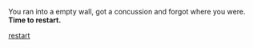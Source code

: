 You ran into a empty wall, got a concussion and forgot where you were. **Time to restart.**


[restart](home.md)
